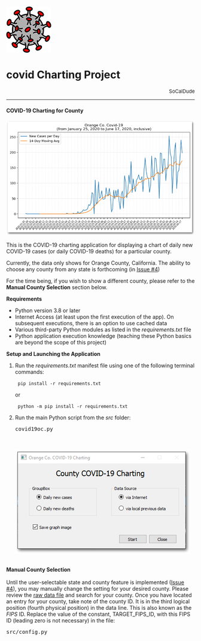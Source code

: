 ![covid Charting Project logo](https://github.com/SoCalDude/covid/blob/master/images/covid-image-120x123.png)
# covid Charting Project
<div style="text-align: right;font-size: small">SoCalDude</div>  

---  
#### COVID-19 Charting for County

![COVID-19 New Cases Screenshot](https://github.com/SoCalDude/covid/blob/master/images/screenshot-01.png)

This is the COVID-19 charting application for displaying a chart of daily new COVID-19 cases (or daily COVID-19 deaths) for a particular county.

Currently, the data only shows for Orange County, California. The ability to choose any county from any state is forthcoming (in [<ins>Issue #4</ins>](https://github.com/SoCalDude/covid/issues/4))

For the time being, if you wish to show a different county, please refer to the **Manual County Selection** section below. 

**Requirements**

- Python version 3.8 or later
- Internet Access (at least upon the first execution of the app). On subsequent executions, there is an option to use cached data
- Various third-party Python modules as listed in the _requirements.txt_ file
- Python application execution knowledge (teaching these Python basics are beyond the scope of this project)

**Setup and Launching the Application**

1. Run the _requirements.txt_ manifest file using one of the following terminal commands:

		pip install -r requirements.txt

	or

		python -m pip install -r requirements.txt
2. Run the main Python script from the _src_ folder:
    <br><pre>covid19oc.py</pre>
<br><br>
![COVID-19 Main Window Screenshot](https://github.com/SoCalDude/covid/blob/master/images/screenshot-03.png)
<br><br>

**Manual County Selection**
<br><br>
Until the user-selectable state and county feature is implemented ([<ins>Issue #4</ins>](https://github.com/SoCalDude/covid/issues/4)), you may manually change the setting for your desired county. Please review the [<ins>raw data file</ins>](https://raw.githubusercontent.com/nytimes/covid-19-data/master/us-counties.csv) and search for your county. Once you have located an entry for your county, take note of the county ID. It is in the third logical position (fourth physical position) in the data line. This is also known as the _FIPS_ ID. Replace the value of the constant, TARGET_FIPS_ID, with this FIPS ID (leading zero is not necessary) in the file: <pre>src/config.py</pre>
